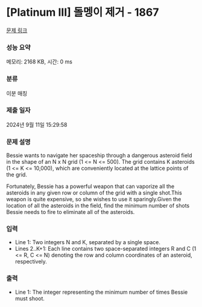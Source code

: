 # [Platinum III] 돌멩이 제거 - 1867 

[문제 링크](https://www.acmicpc.net/problem/1867) 

### 성능 요약

메모리: 2168 KB, 시간: 0 ms

### 분류

이분 매칭

### 제출 일자

2024년 9월 11일 15:29:58

### 문제 설명

<p>Bessie wants to navigate her spaceship through a dangerous asteroid field in the shape of an N x N grid (1 <= N <= 500). The grid contains K asteroids (1 <= K <= 10,000), which are conveniently located at the lattice points of the grid. </p>

<p>Fortunately, Bessie has a powerful weapon that can vaporize all the asteroids in any given row or column of the grid with a single shot.This weapon is quite expensive, so she wishes to use it sparingly.Given the location of all the asteroids in the field, find the minimum number of shots Bessie needs to fire to eliminate all of the asteroids.</p>

### 입력 

 <ul>
	<li>Line 1: Two integers N and K, separated by a single space. </li>
	<li>Lines 2..K+1: Each line contains two space-separated integers R and C (1 <= R, C <= N) denoting the row and column coordinates of an asteroid, respectively.</li>
</ul>

### 출력 

 <ul>
	<li>Line 1: The integer representing the minimum number of times Bessie must shoot.</li>
</ul>


